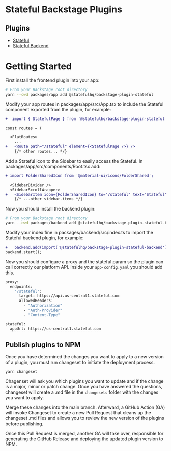 # Stateful Backstage Plugins

## Plugins

- [Stateful](plugins/stateful/README.md)
- [Stateful Backend](plugins/stateful-backend/README.md)

# Getting Started

First install the frontend plugin into your app:

```sh {"id":"01HXYGSDS7TVH8EGWQS9QP9C5G"}
# From your Backstage root directory
yarn --cwd packages/app add @statefulhq/backstage-plugin-stateful
```

Modify your app routes in packages/app/src/App.tsx to include the Stateful component exported from the plugin, for example:

```diff {"id":"01HXYGWX7BKS5K8DMHJKAJQTGK"}
+  import { StatefulPage } from '@statefulhq/backstage-plugin-stateful';

const routes = (

  <FlatRoutes>
    ...
+   <Route path="/stateful" element={<StatefulPage />} />
    {/* other routes... */}
```

Add a Stateful icon to the Sidebar to easily access the Stateful. In packages/app/src/components/Root.tsx add:

```diff {"id":"01HXYMR716HAGMMAK7E600B583"}
+ import FolderSharedIcon from '@material-ui/icons/FolderShared';

  <SidebarDivider />
  <SidebarScrollWrapper>
+   <SidebarItem icon={FolderSharedIcon} to="/stateful" text="Stateful" />
    {/* ...other sidebar-items */}
```

Now you should install the backend plugin:

```sh {"id":"01HXYHKZ2KTPJ5YGCDVT13S5XZ"}
# From your Backstage root directory
yarn --cwd packages/backend add @statefulhq/backstage-plugin-stateful-backend
```

Modify your index fine in packages/backend/src/index.ts to import the Stateful backend plugin, for example:

```diff {"id":"01HXYJ5582YV1FJF0ADBG17X62"}
+   backend.add(import('@statefulhq/backstage-plugin-stateful-backend'));
backend.start();
```

Now you should configure a proxy and the stateful param so the plugin can call correctly our platform API. inside your `app-config.yaml` you should add this.

```sh {"id":"01HXYHQF8BSN02M018ZNFKABF4"}
proxy:
  endpoints:
    '/stateful':
      target: https://api.us-central1.stateful.com
      allowedHeaders:
        - "Authorization"
        - "Auth-Provider"
        - "Content-Type"

stateful:
  appUrl: https://us-central1.stateful.com


```

## Publish plugins to NPM

Once you have determined the changes you want to apply to a new version of a plugin, you must run changeset to initiate the deployment process.

```sh {"id":"01HXFA2X9Y008Y4K323EXFZE9C","name":"run-cs"}
yarn changeset
```

Chagenset will ask you which plugins you want to update and if the change is a major, minor or patch change. Once you have answered the questions, changeset will create a .md file in the `changesets` folder with the changes you want to apply.

Merge these changes into the main branch. Afterward, a GitHub Action (GA) will invoke Changeset to create a new Pull Request that cleans up the changeset .md files and allows you to review the new version of the plugins before publishing.

Once this Pull Request is merged, another GA will take over, responsible for generating the GitHub Release and deploying the updated plugin version to NPM.
